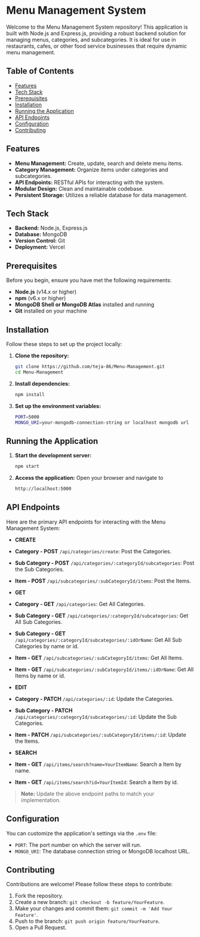 # Menu Management System

Welcome to the Menu Management System repository! This application is built with Node.js and Express.js, providing a robust backend solution for managing menus, categories, and subcategories. It is ideal for use in restaurants, cafes, or other food service businesses that require dynamic menu management.

## Table of Contents

- [Features](#features)
- [Tech Stack](#tech-stack)
- [Prerequisites](#prerequisites)
- [Installation](#installation)
- [Running the Application](#running-the-application)
- [API Endpoints](#api-endpoints)
- [Configuration](#configuration)
- [Contributing](#contributing)


## Features

- **Menu Management:** Create, update, search and delete menu items.
- **Category Management:** Organize items under categories and subcategories.
- **API Endpoints:** RESTful APIs for interacting with the system.
- **Modular Design:** Clean and maintainable codebase.
- **Persistent Storage:** Utilizes a reliable database for data management.

## Tech Stack

- **Backend:** Node.js, Express.js
- **Database:** MongoDB
- **Version Control:** Git
- **Deployment:** Vercel

## Prerequisites

Before you begin, ensure you have met the following requirements:

- **Node.js** (v14.x or higher)
- **npm** (v6.x or higher)
- **MongoDB Shell or MongoDB Atlas** installed and running
- **Git** installed on your machine

## Installation

Follow these steps to set up the project locally:

1. **Clone the repository:**
   ```bash
   git clone https://github.com/teja-86/Menu-Management.git
   cd Menu-Management
   ```
2. **Install dependencies:**
   ```bash
   npm install
   ```
3. **Set up the environment variables:**
   ```bash
   PORT=5000
   MONGO_URI=your-mongodb-connection-string or localhost mongodb url
   
## Running the Application

1. **Start the development server:**
   ```bash
   npm start
2. **Access the application:**
   Open your browser and navigate to
   ```bash
   http://localhost:5000

## API Endpoints

Here are the primary API endpoints for interacting with the Menu Management System:

- **CREATE**
- **Category - POST** `/api/categories/create`: Post the Categories.
- **Sub Category - POST** `/api/categories/:categoryId/subcategories`: Post the Sub Categories.
- **Item - POST** `/api/subcategories/:subCategoryId/items`: Post the Items.
  
- **GET**
- **Category - GET** `/api/categories`: Get All Categories.
- **Sub Category - GET** `/api/categories/:categoryId/subcategories`: Get All Sub Categories.
- **Sub Category - GET** `/api/categories/:categoryId/subcategories/:idOrName`: Get All Sub Categories by name or id.
- **Item - GET** `/api/subcategories/:subCategoryId/items`: Get All Items.
- **Item - GET** `/api/subcategories/:subCategoryId/items/:idOrName`: Get All Items by name or id.

- **EDIT**
- **Category - PATCH** `/api/categories/:id`: Update the Categories.
- **Sub Category - PATCH** `/api/categories/:categoryId/subcategories/:id`: Update the Sub Categories.
- **Item - PATCH** `/api/subcategories/:subCategoryId/items/:id`: Update the Items.
  
- **SEARCH**
- **Item - GET** `/api/items/search?name=YourItemName`: Search a Item by name.
- **Item - GET** `/api/items/search?id=YourItemId`: Search a Item by id.

> **Note:** Update the above endpoint paths to match your implementation.

## Configuration

You can customize the application's settings via the `.env` file:

- `PORT`: The port number on which the server will run.
- `MONGO_URI`: The database connection string or MongoDB localhost URL.

## Contributing

Contributions are welcome! Please follow these steps to contribute:

1. Fork the repository.
2. Create a new branch: `git checkout -b feature/YourFeature`.
3. Make your changes and commit them: `git commit -m 'Add Your Feature'`.
4. Push to the branch: `git push origin feature/YourFeature`.
5. Open a Pull Request.



